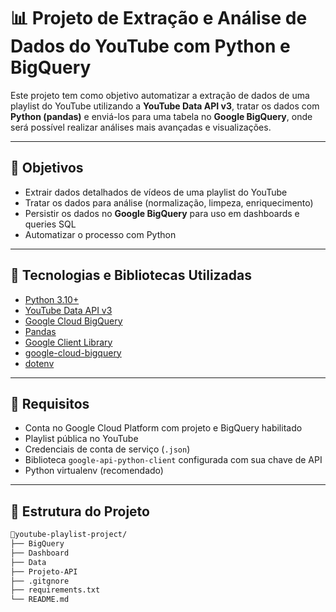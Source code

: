 
# 📊 Projeto de Extração e Análise de Dados do YouTube com Python e BigQuery

Este projeto tem como objetivo automatizar a extração de dados de uma playlist do YouTube utilizando a **YouTube Data API v3**, tratar os dados com **Python (pandas)** e enviá-los para uma tabela no **Google BigQuery**, onde será possível realizar análises mais avançadas e visualizações.

---

## 📌 Objetivos

- Extrair dados detalhados de vídeos de uma playlist do YouTube
- Tratar os dados para análise (normalização, limpeza, enriquecimento)
- Persistir os dados no **Google BigQuery** para uso em dashboards e queries SQL
- Automatizar o processo com Python

---

## 🧰 Tecnologias e Bibliotecas Utilizadas

- [Python 3.10+](https://www.python.org/)
- [YouTube Data API v3](https://developers.google.com/youtube/v3)
- [Google Cloud BigQuery](https://cloud.google.com/bigquery)
- [Pandas](https://pandas.pydata.org/)
- [Google Client Library](https://pypi.org/project/google-api-python-client/)
- [google-cloud-bigquery](https://pypi.org/project/google-cloud-bigquery/)
- [dotenv](https://pypi.org/project/python-dotenv/)

---

## 🔑 Requisitos

- Conta no Google Cloud Platform com projeto e BigQuery habilitado
- Playlist pública no YouTube
- Credenciais de conta de serviço (`.json`)
- Biblioteca `google-api-python-client` configurada com sua chave de API
- Python virtualenv (recomendado)

---

## 📁 Estrutura do Projeto

```bash
📂youtube-playlist-project/
├── BigQuery
├── Dashboard
├── Data
├── Projeto-API
├── .gitgnore
├── requirements.txt
└── README.md

